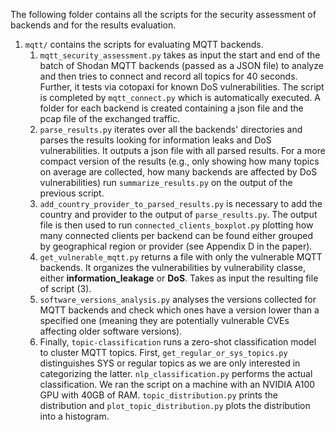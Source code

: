 The following folder contains all the scripts for the security assessment of backends and for the results evaluation.

1. `mqtt/` contains the scripts for evaluating MQTT backends. 
   1. `mqtt_security_assessment.py` takes as input the start and end of the batch of Shodan MQTT backends (passed as a JSON file) to analyze and then tries to connect and record all topics for 40 seconds. Further, it tests via cotopaxi for known DoS vulnerabilities. The script is completed by `mqtt_connect.py` which is automatically executed. A folder for each backend is created containing a json file and the pcap file of the exchanged traffic.
   2. `parse_results.py` iterates over all the backends' directories and parses the results looking for information leaks and DoS vulnerabilities. It outputs a json file with all parsed results. For a more compact version of the results (e.g., only showing how many topics on average are collected, how many backends are affected by DoS vulnerabilities) run `summarize_results.py` on the output of the previous script.
   3. `add_country_provider_to_parsed_results.py` is necessary to add the country and provider to the output of `parse_results.py`. The output file is then used to run `connected_clients_boxplot.py` plotting how many connected clients per backend can be found either grouped by geographical region or provider (see Appendix D in the paper).
   4. `get_vulnerable_mqtt.py` returns a file with only the vulnerable MQTT backends. It organizes the vulnerabilities by vulnerability classe, either **information_leakage** or **DoS**. Takes as input the resulting file of script (3).
   5. `software_versions_analysis.py` analyses the versions collected for MQTT backends and check which ones have a version lower than a specified one (meaning they are potentially vulnerable CVEs affecting older software versions).
   6. Finally, `topic-classification` runs a zero-shot classification model to cluster MQTT topics. First, `get_regular_or_sys_topics.py` distinguishes SYS or regular topics as we are only interested in categorizing the latter. `nlp_classification.py` performs the actual classification. We ran the script on a machine with an NVIDIA A100 GPU with 40GB of RAM. `topic_distribution.py` prints the distribution and `plot_topic_distribution.py` plots the distribution into a histogram.